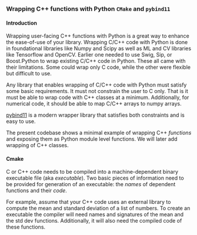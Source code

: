 ### Wrapping C++ functions with Python `CMake` and `pybind11`

#### Introduction
Wrapping user-facing C++ functions with Python is a great way to enhance 
the ease-of-use of your library. Wrapping C/C++ code with Python is 
done in foundational libraries like Numpy and Scipy as well as ML and CV
libraries like Tensorflow and OpenCV. Earlier one needed to use Swig, Sip, 
or Boost.Python to wrap existing C/C++ code in Python. These all came 
with their limitations. Some could wrap only C code, while the other were 
flexible but difficult to use. 

Any library that enables wrapping of C/C++ code with Python must satisfy 
some basic requirements. It must not constrain the user to C only. That is
it must be able to wrap code with C++ classes at a minimum. Additionally, 
for numerical code, it should be able to map C/C++ arrays to numpy arrays.

[pybind11](https://pybind11.readthedocs.io/en/latest/index.html) is a modern
wrapper library that satisfies both constraints and is easy to use.

The present codebase shows a minimal example of wrapping C++ _functions_ and
exposing them as Python module level functions. We will later add wrapping of
C++ classes. 

#### Cmake
C or C++ code needs to be compiled into a machine-dependent binary executable 
file (aka _executable_). Two basic pieces of information need to be provided 
for generation of an executable: the _names_ of dependent functions and their
_code_. 

For example, assume that your C++ code uses an external library to compute the 
mean and standard deviation of a list of numbers. To create an executable the 
compiler will need names and signatures of the mean and the std dev functions.
Additionally, it will also need the compiled code of these functions. 



